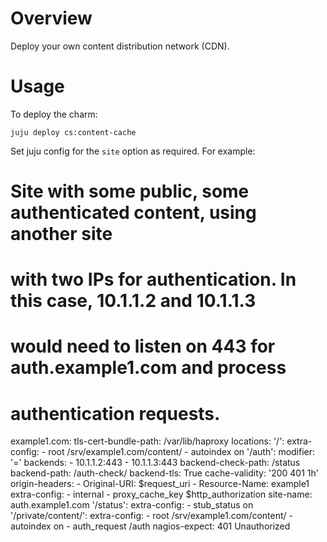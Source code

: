 # Overview

Deploy your own content distribution network (CDN).

# Usage

To deploy the charm:

    juju deploy cs:content-cache

Set juju config for the `site` option as required. For example:

# Site with some public, some authenticated content, using another site
# with two IPs for authentication. In this case, 10.1.1.2 and 10.1.1.3
# would need to listen on 443 for auth.example1.com and process
# authentication requests.
example1.com:
  tls-cert-bundle-path: /var/lib/haproxy
  locations:
    '/':
      extra-config:
        - root /srv/example1.com/content/
        - autoindex on
    '/auth':
      modifier: '='
      backends:
        - 10.1.1.2:443
        - 10.1.1.3:443
      backend-check-path: /status
      backend-path: /auth-check/
      backend-tls: True
      cache-validity: '200 401 1h'
      origin-headers:
        - Original-URI: $request_uri
        - Resource-Name: example1
      extra-config:
        - internal
        - proxy_cache_key $http_authorization
      site-name: auth.example1.com
    '/status':
      extra-config:
        - stub_status on
    '/private/content/':
      extra-config:
        - root /srv/example1.com/content/
        - autoindex on
        - auth_request /auth
      nagios-expect: 401 Unauthorized
